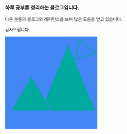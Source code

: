 
### 하루 공부를 정리하는 블로그입니다. 

다른 분들의 블로그와 레퍼런스를 보며 많은 도움을 얻고 있습니다. 

감사드립니다.

<img src="./.vuepress/public/img/logo.png" alt="logo" width="60%" height="60%"/>
